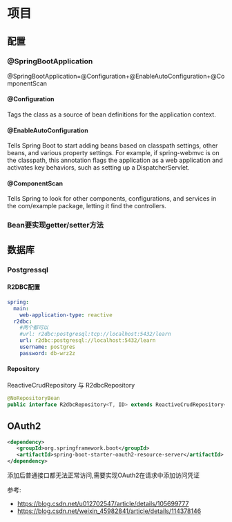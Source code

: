 # 项目

## 配置

### @SpringBootApplication

@SpringBootApplication=@Configuration+@EnableAutoConfiguration+@ComponentScan

#### @Configuration

Tags the class as a source of bean definitions for the application context.

#### @EnableAutoConfiguration

Tells Spring Boot to start adding beans based on classpath settings,
other beans, and various property settings. For example, if spring-webmvc
is on the classpath, this annotation flags the application as a web application and
activates key behaviors, such as setting up a DispatcherServlet.

#### @ComponentScan

Tells Spring to look for other components, configurations, and services
in the com/example package, letting it find the controllers.

### Bean要实现getter/setter方法

## 数据库

### Postgressql

#### R2DBC配置

```yml
spring:
  main:
    web-application-type: reactive
  r2dbc:
    #两个都可以
    #url: r2dbc:postgresql:tcp://localhost:5432/learn
    url: r2dbc:postgresql://localhost:5432/learn
    username: postgres
    password: db-wrz2z
```

#### Repository

ReactiveCrudRepository 与 R2dbcRepository

```java
@NoRepositoryBean
public interface R2dbcRepository<T, ID> extends ReactiveCrudRepository<T, ID>, ReactiveSortingRepository<T, ID>, ReactiveQueryByExampleExecutor<T> {}
```

## OAuth2

```xml
<dependency>
   <groupId>org.springframework.boot</groupId>
   <artifactId>spring-boot-starter-oauth2-resource-server</artifactId>
</dependency>
```

添加后普通接口都无法正常访问,需要实现OAuth2在请求中添加访问凭证

参考:

- <https://blog.csdn.net/u012702547/article/details/105699777>
- <https://blog.csdn.net/weixin_45982841/article/details/114378146>
